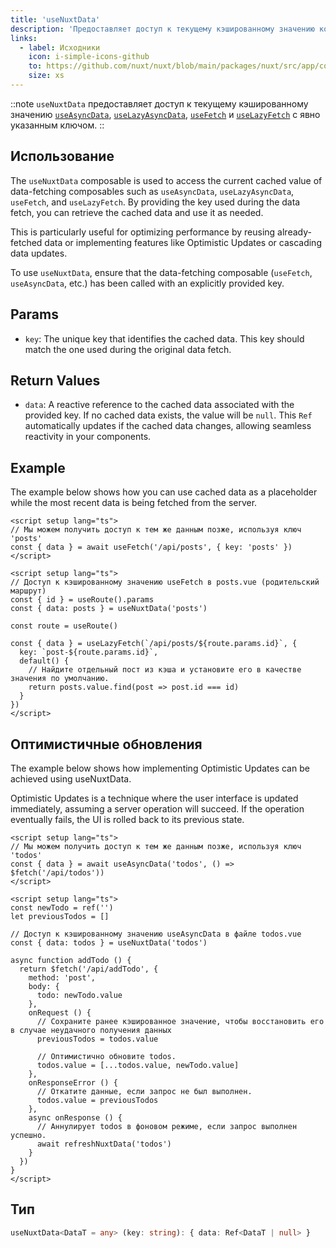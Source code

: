 ```yaml
---
title: 'useNuxtData'
description: 'Предоставляет доступ к текущему кэшированному значению композаблов получения данных.'
links:
  - label: Исходники
    icon: i-simple-icons-github
    to: https://github.com/nuxt/nuxt/blob/main/packages/nuxt/src/app/composables/asyncData.ts
    size: xs
---
```


::note
`useNuxtData` предоставляет доступ к текущему кэшированному значению [`useAsyncData`](/docs/api/composables/use-async-data), [`useLazyAsyncData`](/docs/api/composables/use-lazy-async-data), [`useFetch`](/docs/api/composables/use-fetch) и [`useLazyFetch`](/docs/api/composables/use-lazy-fetch) с явно указанным ключом.
::

## Использование

The `useNuxtData` composable is used to access the current cached value of data-fetching composables such as `useAsyncData`, `useLazyAsyncData`, `useFetch`, and `useLazyFetch`. By providing the key used during the data fetch, you can retrieve the cached data and use it as needed.

This is particularly useful for optimizing performance by reusing already-fetched data or implementing features like Optimistic Updates or cascading data updates.

To use `useNuxtData`, ensure that the data-fetching composable (`useFetch`, `useAsyncData`, etc.) has been called with an explicitly provided key.

## Params

- `key`: The unique key that identifies the cached data. This key should match the one used during the original data fetch.

## Return Values

- `data`: A reactive reference to the cached data associated with the provided key. If no cached data exists, the value will be `null`. This `Ref` automatically updates if the cached data changes, allowing seamless reactivity in your components.

## Example

The example below shows how you can use cached data as a placeholder while the most recent data is being fetched from the server.

```vue [pages/posts.vue]
<script setup lang="ts">
// Мы можем получить доступ к тем же данным позже, используя ключ 'posts'
const { data } = await useFetch('/api/posts', { key: 'posts' })
</script>
```

```vue [pages/posts/[id\\].vue]
<script setup lang="ts">
// Доступ к кэшированному значению useFetch в posts.vue (родительский маршрут)
const { id } = useRoute().params
const { data: posts } = useNuxtData('posts')

const route = useRoute()

const { data } = useLazyFetch(`/api/posts/${route.params.id}`, {
  key: `post-${route.params.id}`,
  default() {
    // Найдите отдельный пост из кэша и установите его в качестве значения по умолчанию.
    return posts.value.find(post => post.id === id)
  }
})
</script>
```

## Оптимистичные обновления

The example below shows how implementing Optimistic Updates can be achieved using useNuxtData.

Optimistic Updates is a technique where the user interface is updated immediately, assuming a server operation will succeed. If the operation eventually fails, the UI is rolled back to its previous state.

```vue [pages/todos.vue]
<script setup lang="ts">
// Мы можем получить доступ к тем же данным позже, используя ключ 'todos'
const { data } = await useAsyncData('todos', () => $fetch('/api/todos'))
</script>
```

```vue [components/NewTodo.vue]
<script setup lang="ts">
const newTodo = ref('')
let previousTodos = []

// Доступ к кэшированному значению useAsyncData в файле todos.vue
const { data: todos } = useNuxtData('todos')

async function addTodo () {
  return $fetch('/api/addTodo', {
    method: 'post',
    body: {
      todo: newTodo.value
    },
    onRequest () {
      // Сохраните ранее кэшированное значение, чтобы восстановить его в случае неудачного получения данных
      previousTodos = todos.value

      // Оптимистично обновите todos.
      todos.value = [...todos.value, newTodo.value]
    },
    onResponseError () {
      // Откатите данные, если запрос не был выполнен.
      todos.value = previousTodos
    },
    async onResponse () {
      // Аннулирует todos в фоновом режиме, если запрос выполнен успешно.
      await refreshNuxtData('todos')
    }
  })
}
</script>
```

## Тип

```ts
useNuxtData<DataT = any> (key: string): { data: Ref<DataT | null> }
```
